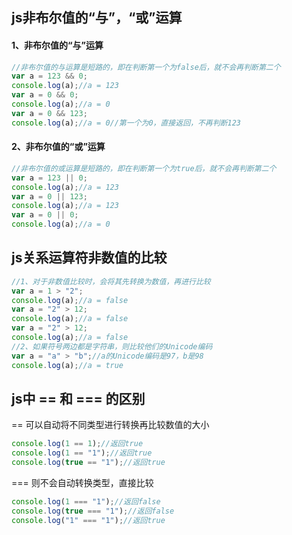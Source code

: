 ## js非布尔值的“与”，“或”运算

#### 1、非布尔值的“与”运算

```js
//非布尔值的与运算是短路的，即在判断第一个为false后，就不会再判断第二个
var a = 123 && 0;
console.log(a);//a = 123
var a = 0 && 0;
console.log(a);//a = 0
var a = 0 && 123;
console.log(a);//a = 0//第一个为0，直接返回，不再判断123
```

#### 2、非布尔值的“或”运算

```js
//非布尔值的或运算是短路的，即在判断第一个为true后，就不会再判断第二个
var a = 123 || 0;
console.log(a);//a = 123
var a = 0 || 123;
console.log(a);//a = 123
var a = 0 || 0;
console.log(a);//a = 0
```

## js关系运算符非数值的比较

```js
//1、对于非数值比较时，会将其先转换为数值，再进行比较
var a = 1 > "2";
console.log(a);//a = false
var a = "2" > 12;
console.log(a);//a = false
var a = "2" > 12;
console.log(a);//a = false
//2、如果符号两边都是字符串，则比较他们的Unicode编码
var a = "a" > "b";//a的Unicode编码是97，b是98
console.log(a);//a = true
```

## js中 == 和 === 的区别

== 可以自动将不同类型进行转换再比较数值的大小

```js
console.log(1 == 1);//返回true
console.log(1 == "1");//返回true
console.log(true == "1");//返回true
```

=== 则不会自动转换类型，直接比较

```js
console.log(1 === "1");//返回false
console.log(true === "1");//返回false
console.log("1" === "1");//返回true
```

